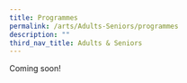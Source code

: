 ```yaml
---
title: Programmes
permalink: /arts/Adults-Seniors/programmes
description: ""
third_nav_title: Adults & Seniors
---
```


Coming soon!
